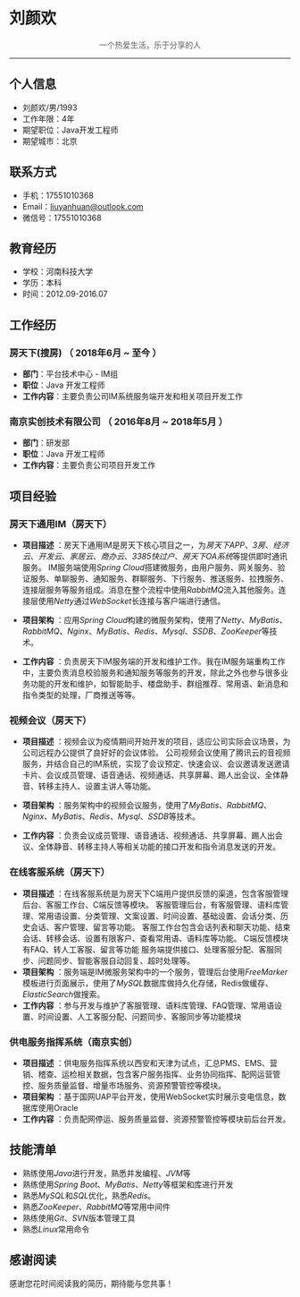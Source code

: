 # 刘颜欢

<p style="text-align:center;color:rgb(93,93,93)">一个热爱生活，乐于分享的人</p>

---

## 个人信息

- 刘颜欢/男/1993
- 工作年限：4年
- 期望职位：Java开发工程师
- 期望城市：北京

## 联系方式

- 手机：17551010368
- Email：liuyanhuan@outlook.com
- 微信号：17551010368

## 教育经历
- 学校：河南科技大学
- 学历：本科
- 时间：2012.09-2016.07

## 工作经历

### 房天下(搜房) （ 2018年6月 ~ 至今 ）
- **部门**：平台技术中心 - IM组
- **职位**：Java 开发工程师
- **工作内容**：主要负责公司IM系统服务端开发和相关项目开发工作

### 南京实创技术有限公司 （ 2016年8月 ~ 2018年5月 ）
- **部门**：研发部
- **职位**：Java 开发工程师
- **工作内容**：主要负责公司项目开发工作

## 项目经验

### 房天下通用IM（房天下）

- **项目描述** ：房天下通用IM是房天下核心项目之一，为*房天下APP*、*3房*、*经济云*、*开发云*、*家居云*、*商办云*、*3385快过户*、*房天下OA系统*等提供即时通讯服务。
  IM服务端使用*Spring Cloud*搭建微服务，由用户服务、网关服务、验证服务、单聊服务、通知服务、群聊服务、下行服务、推送服务、拉拽服务、连接层服务等服务组成。消息在整个流程中使用*RabbitMQ*流入其他服务。连接层使用*Netty*通过*WebSocket*长连接与客户端进行通信。

- **项目架构** ：应用*Spring Cloud*构建的微服务架构，使用了*Netty*、*MyBatis*、*RabbitMQ*、*Nginx*、*MyBatis*、*Redis*、*Mysql*、*SSDB*、*ZooKeeper*等技术。

- **工作内容** ：负责房天下IM服务端的开发和维护工作。我在IM服务端重构工作中，主要负责消息校验服务和通知服务等服务的开发，除此之外也参与很多业务功能的开发和维护，如智能助手、楼盘助手、群组推荐、常用语、新消息和指令类型的处理，厂商推送等等。

### 视频会议（房天下）

- **项目描述** ：视频会议为疫情期间开始开发的项目，适应公司实际会议场景，为公司远程办公提供了良好好的会议体验。
公司视频会议使用了腾讯云的音视频服务，并结合自己的IM系统，实现了会议预定、快速会议、会议邀请发送邀请卡片、会议成员管理、语音通话、视频通话、共享屏幕、踢人出会议、全体静音、转移主持人、设置主讲人等功能。

- **项目架构** ：服务架构中的视频会议服务，使用了*MyBatis*、*RabbitMQ*、*Nginx*、*MyBatis*、*Redis*、*Mysql*、*SSDB*等技术。

- **工作内容** ：负责会议成员管理、语音通话、视频通话、共享屏幕、踢人出会议、全体静音、转移主持人等相关功能的接口开发和指令消息发送的开发。

### 在线客服系统（房天下）

- **项目描述** ：在线客服系统是为房天下C端用户提供反馈的渠道，包含客服管理后台、客服工作台、C端反馈等模块。
客服管理后台，有客服管理、语料库管理、常用语设置、分类管理、文案设置、时间设置、基础设置、会话分类、历史会话、客户管理、留言等功能。
客服工作台包含会话列表和聊天功能、结束会话、转移会话、设置有限客户、查看常用语、语料库等功能。
C端反馈模块有FAQ、转人工客服、留言等功能
服务端提供接口、处理客服分配、客服同步、问题同步、智能客服自动回复、超时处理等。
- **项目架构** ：服务端是IM微服务架构中的一个服务，管理后台使用*FreeMarker*模板进行页面展示，使用了*MySQL*数据库做持久化存储，Redis做缓存、*ElasticSearch*做搜索。
- **工作内容** ：参与开发与维护了客服管理、语料库管理、FAQ管理、常用语设置、时间设置、人工客服分配、问题同步、客服同步等功能模块

### 供电服务指挥系统（南京实创）

- **项目描述** ：供电服务指挥系统以西安和天津为试点，汇总PMS、EMS、营销、稽查、运检相关数据，包含客户服务指挥、业务协同指挥、配网运营管控、服务质量监督、增量市场服务、资源预警管控等模块。
- **项目架构** ：基于国网UAP平台开发，使用WebSocket实时展示变电信息，数据库使用Oracle
- **工作内容** ：负责配网停运、服务质量监督、资源预警管控等模块前后台开发。

## 技能清单

- 熟练使用*Java*进行开发，熟悉并发编程、*JVM*等
- 熟练使用*Spring  Boot*、*MyBatis*、*Netty*等框架和库进行开发
- 熟悉*MySQL*和*SQL*优化，熟悉*Redis*。
- 熟悉*ZooKeeper*、*RabbitMQ*等常用中间件
- 熟练使用*Git*、*SVN*版本管理工具
- 熟悉*Linux*常用命令

## 感谢阅读

感谢您花时间阅读我的简历，期待能与您共事！